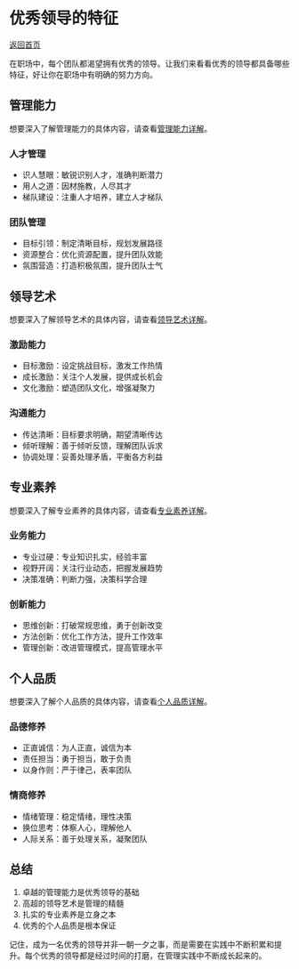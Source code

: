 # 优秀领导的特征

[返回首页](../README.md)

在职场中，每个团队都渴望拥有优秀的领导。让我们来看看优秀的领导都具备哪些特征，好让你在职场中有明确的努力方向。

## 管理能力

想要深入了解管理能力的具体内容，请查看[管理能力详解](./management-ability.md)。

### 人才管理
- 识人慧眼：敏锐识别人才，准确判断潜力
- 用人之道：因材施教，人尽其才
- 梯队建设：注重人才培养，建立人才梯队

### 团队管理
- 目标引领：制定清晰目标，规划发展路径
- 资源整合：优化资源配置，提升团队效能
- 氛围营造：打造积极氛围，提升团队士气

## 领导艺术

想要深入了解领导艺术的具体内容，请查看[领导艺术详解](./leadership-art.md)。

### 激励能力
- 目标激励：设定挑战目标，激发工作热情
- 成长激励：关注个人发展，提供成长机会
- 文化激励：塑造团队文化，增强凝聚力

### 沟通能力
- 传达清晰：目标要求明确，期望清晰传达
- 倾听理解：善于倾听反馈，理解团队诉求
- 协调处理：妥善处理矛盾，平衡各方利益

## 专业素养

想要深入了解专业素养的具体内容，请查看[专业素养详解](./professional-quality.md)。

### 业务能力
- 专业过硬：专业知识扎实，经验丰富
- 视野开阔：关注行业动态，把握发展趋势
- 决策准确：判断力强，决策科学合理

### 创新能力
- 思维创新：打破常规思维，勇于创新改变
- 方法创新：优化工作方法，提升工作效率
- 管理创新：改进管理模式，提高管理水平

## 个人品质

想要深入了解个人品质的具体内容，请查看[个人品质详解](./personal-quality.md)。

### 品德修养
- 正直诚信：为人正直，诚信为本
- 责任担当：勇于担当，敢于负责
- 以身作则：严于律己，表率团队

### 情商修养
- 情绪管理：稳定情绪，理性决策
- 换位思考：体察人心，理解他人
- 人际关系：善于处理关系，凝聚团队

## 总结

1. 卓越的管理能力是优秀领导的基础
2. 高超的领导艺术是管理的精髓
3. 扎实的专业素养是立身之本
4. 优秀的个人品质是根本保证

记住，成为一名优秀的领导并非一朝一夕之事，而是需要在实践中不断积累和提升。每个优秀的领导都是经过时间的打磨，在管理实践中不断成长起来的。